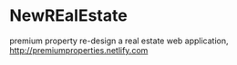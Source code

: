 # NewREalEstate
premium property re-design
a real estate web application,
http://premiumproperties.netlify.com
